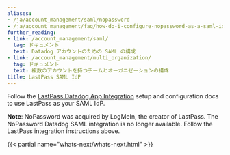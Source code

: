 ```yaml
---
aliases:
- /ja/account_management/saml/nopassword
- /ja/account_management/faq/how-do-i-configure-nopassword-as-a-saml-idp/
further_reading:
- link: /account_management/saml/
  tag: ドキュメント
  text: Datadog アカウントのための SAML の構成
- link: /account_management/multi_organization/
  tag: ドキュメント
  text: 複数のアカウントを持つチームとオーガニゼーションの構成
title: LastPass SAML IdP
---
```


Follow the [LastPass Datadog App Integration][1] setup and configuration docs to use LastPass as your SAML IdP.

**Note**: NoPassword was acquired by LogMeIn, the creator of LastPass. The NoPassword Datadog SAML integration is no longer available. Follow the LastPass integration instructions above.

{{< partial name="whats-next/whats-next.html" >}}

[1]: https://support.logmeininc.com/lastpass/help/datadog-app-integration